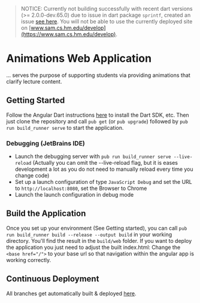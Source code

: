 > NOTICE: Currently not building successfully with recent dart versions (>= 2.0.0-dev.65.0) due to issue in dart package `sprintf`, created an issue [see here](https://github.com/Naddiseo/dart-sprintf/issues/13). You will not be able to use the currently deployed site on [www.sam.cs.hm.edu/develop](https://www.sam.cs.hm.edu/develop).

# Animations Web Application
... serves the purpose of supporting students via providing animations that clarify lecture content.

## Getting Started
Follow the Angular Dart instructions [here](https://webdev.dartlang.org/angular/) to install the Dart SDK, etc. Then just clone the repository and call `pub get` (or `pub upgrade`) followed by `pub run build_runner serve` to start the application.

### Debugging (JetBrains IDE)
- Launch the debugging server with `pub run build_runner serve --live-reload` (Actually you can omit the --live-reload flag, but it is eases development a lot as you do not need to manually reload every time you change code)
- Set up a launch configuration of type `JavaScript Debug` and set the URL to `http://localhost:8080`, set the Browser to Chrome
- Launch the launch configuration in debug mode

## Build the Application
Once you set up your environment (See Getting started), you can call `pub run build_runner build --release --output build` in your working directory. You'll find the result in the `build/web` folder. If you want to deploy the application you just need to adjust the built index.html: Change the `<base href="/">` to your base url so that navigation within the angular app is working correctly.

## Continuous Deployment
All branches get automatically built & deployed [here](https://www.sam.cs.hm.edu).